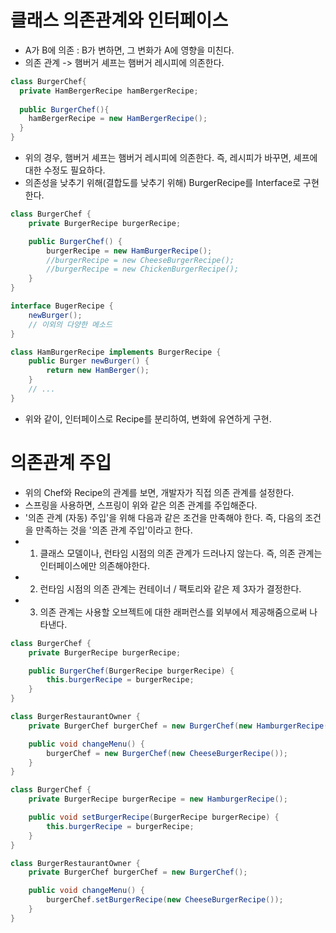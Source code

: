 클래스 의존관계와 인터페이스
===========================
* A가 B에 의존 : B가 변하면, 그 변화가 A에 영향을 미친다.
* 의존 관계 -> 햄버거 셰프는 햄버거 레시피에 의존한다.

```java
class BurgerChef{
  private HamBergerRecipe hamBergerRecipe;
  
  public BurgerChef(){
    hamBergerRecipe = new HamBergerRecipe();
  }
}
```

* 위의 경우, 햄버거 셰프는 햄버거 레시피에 의존한다. 즉, 레시피가 바꾸면, 셰프에 대한 수정도 필요하다.
* 의존성을 낮추기 위해(결합도를 낮추기 위해) BurgerRecipe를 Interface로 구현한다.

```java
class BurgerChef {
    private BurgerRecipe burgerRecipe;

    public BurgerChef() {
        burgerRecipe = new HamBurgerRecipe();
        //burgerRecipe = new CheeseBurgerRecipe();
        //burgerRecipe = new ChickenBurgerRecipe();
    }
}

interface BugerRecipe {
    newBurger();
    // 이외의 다양한 메소드
} 

class HamBurgerRecipe implements BurgerRecipe {
    public Burger newBurger() {
        return new HamBerger();
    }
    // ...
}
```
* 위와 같이, 인터페이스로 Recipe를 분리하여, 변화에 유연하게 구현.

의존관계 주입
============
* 위의 Chef와 Recipe의 관계를 보면, 개발자가 직접 의존 관계를 설정한다.
* 스프링을 사용하면, 스프링이 위와 같은 의존 관계를 주입해준다.
* '의존 관계 (자동) 주입'을 위해 다음과 같은 조건을 만족해야 한다. 즉, 다음의 조건을 만족하는 것을 '의존 관계 주입'이라고 한다.
* 1) 클래스 모델이나, 런타임 시점의 의존 관계가 드러나지 않는다. 즉, 의존 관계는 인터페이스에만 의존해야한다.
* 2) 런타임 시점의 의존 관계는 컨테이너 / 팩토리와 같은 제 3자가 결정한다.
* 3) 의존 관계는 사용할 오브젝트에 대한 래퍼런스를 외부에서 제공해줌으로써 나타낸다.

```java
class BurgerChef {
    private BurgerRecipe burgerRecipe;

    public BurgerChef(BurgerRecipe burgerRecipe) {
        this.burgerRecipe = burgerRecipe;
    }
}

class BurgerRestaurantOwner {
    private BurgerChef burgerChef = new BurgerChef(new HamburgerRecipe());

    public void changeMenu() {
        burgerChef = new BurgerChef(new CheeseBurgerRecipe());
    }
}
```
```java
class BurgerChef {
    private BurgerRecipe burgerRecipe = new HamburgerRecipe();

    public void setBurgerRecipe(BurgerRecipe burgerRecipe) {
        this.burgerRecipe = burgerRecipe;
    }
}

class BurgerRestaurantOwner {
    private BurgerChef burgerChef = new BurgerChef();

    public void changeMenu() {
        burgerChef.setBurgerRecipe(new CheeseBurgerRecipe());
    }
}
```
